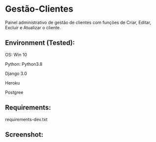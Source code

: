 # Gestão-Clientes

Painel administrativo de gestão de clientes com funções de Criar, Editar, Excluir e Atualizar o cliente.


## Environment (Tested):

OS: Win 10

Python: Python3.8

Django 3.0

Heroku

Postgree

## Requirements:

requirements-dev.txt


## Screenshot:




